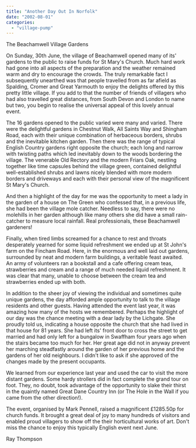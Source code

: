 ```yaml
---
title: "Another Day Out In Norfolk"
date: "2002-08-01"
categories: 
  - "village-pump"
---
```


The Beachamwell Village Gardens

On Sunday, 30th June, the village of Beachamwell opened many of its' gardens to the public to raise funds for St Mary's Church. Much hard work had gone into all aspects of the preparation and the weather remained warm and dry to encourage the crowds. The truly remarkable fact I subsequently unearthed was that people travelled from as far afield as Spalding, Cromer and Great Yarmouth to enjoy the delights offered by this pretty little village. If you add to that the number of friends of villagers who had also travelled great distances, from South Devon and London to name but two, you begin to realise the universal appeal of this lovely annual event.

The 16 gardens opened to the public varied were many and varied. There were the delightful gardens in Chestnut Walk, All Saints Way and Shingham Road, each with their unique combination of herbaceous borders, shrubs and the inevitable kitchen garden. Then there was the range of typical English Country gardens right opposite the church; each long and narrow with twisting paths which led inevitably down to the woods bordering the village. The venerable Old Rectory and the modern Friars Oak, nestling together like time capsules behind the village green, contained delightful well-established shrubs and lawns nicely blended with more modern borders and driveways and each with their personal view of the magnificent St Mary's Church.

And then a highlight of the day for me was the opportunity to meet a lady in the garden of a house on The Green who confessed that, in a previous life, she had been the village mole catcher. Needless to say, there were no molehills in her garden although like many others she did have a small rain-catcher to measure local rainfall. Real professionals, these Beachamwell gardeners!

Finally, when tired limbs screamed for a chance to rest and throats desperately yearned for some liquid refreshment we ended up at St John's farm on the Fincham Road. Here, in the enormous and well laid out gardens, surrounded by neat and modern farm buildings, a veritable feast awaited. An army of volunteers ran a bookstall and a cafe offering cream teas, strawberries and cream and a range of much needed liquid refreshment. It was clear that many, unable to choose between the cream tea and strawberries ended up with both.

In addition to the sheer joy of viewing the individual and sometimes quite unique gardens, the day afforded ample opportunity to talk to the village residents and other guests. Having attended the event last year, it was amazing how many of the hosts we remembered. Perhaps the highlight of our day was the chance meeting with a dear lady by the Lichgate. She proudly told us, indicating a house opposite the church that she had lived in that house for 81 years. She had left its' front door to cross the street to get married and had only left for a bungalow in Swaffham four years ago when the stairs became too much for her. Her great age did not in anyway prevent her marching steadfastly around the garden of her previous home and the gardens of her old neighbours. I didn't like to ask if she approved of the changes made by the present occupants.

We learned from our experience last year and used the car to visit the more distant gardens. Some hardy strollers did in fact complete the grand tour on foot. They, no doubt, took advantage of the opportunity to slake their thirst in the quaintly named Great Dane Country Inn (or The Hole in the Wall if you came from the other direction!).

The event, organised by Mark Pennell, raised a magnificent £1285.50p for church funds. It brought a great deal of joy to many hundreds of visitors and enabled proud villagers to show off the their horticultural works of art. Don't miss the chance to enjoy this typically English event next June.

Ray Thompson
